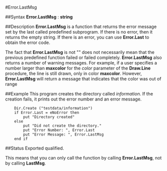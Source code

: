 
#Error.LastMsg

##Syntax
**Error.LastMsg** : **string**


##Description
**Error.LastMsg** is a function that returns the error message set by the last called predefined subprogram. If there is no error, then it returns the empty string. If there is an error, you can use **Error.Last** to obtain the error code.

The fact that **Error.LastMsg** is not "" does not necessarily mean that the previous predefined function failed or failed completely. **Error.LastMsg** also returns a number of warning messages. For example, if a user specifies a number larger than **maxcolor** for the _color_ parameter of the **Draw.Line** procedure, the line is still drawn, only in color **maxcolor**. However, **Error.LastMsg** will return a message that indicates that the color was out of range


##Example
This program creates the directory called _information_. If the creation fails, it prints out the error number and an error message.

        Dir.Create ("testdata/information")
        if Error.Last = eNoError then
            put "Directory created"
        else
            put "Did not create the directory."
            put "Error Number: ", Error.Last
            put "Error Message: ", Error.LastMsg
        end if
##Status
Exported qualified.

This means that you can only call the function by calling **Error.LastMsg**, not by calling **LastMsg**.

